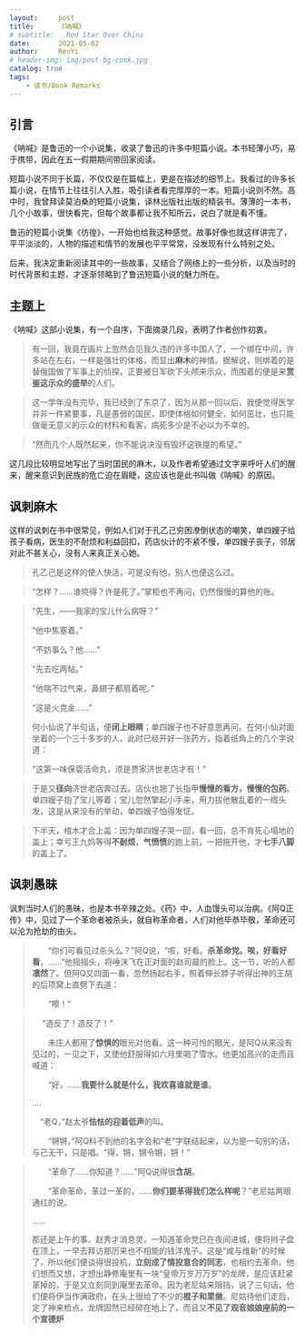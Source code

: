 ```yaml
---
layout:     post
title:      《呐喊》
# subtitle:   Red Star Over China
date:       2021-05-02
author:     RenYi
# header-img: img/post-bg-cook.jpg
catalog: true
tags:
    - 读书/Book Remarks
---
```


## 引言

《呐喊》是鲁迅的一个小说集，收录了鲁迅的许多中短篇小说。本书轻薄小巧，易于携带，因此在五一假期期间带回家阅读。

短篇小说不同于长篇，不仅仅是在篇幅上，更是在描述的细节上。我看过的许多长篇小说，在情节上往往引人入胜，吸引读者看完厚厚的一本。短篇小说则不然。高中时，我曾拜读莫泊桑的短篇小说集，译林出版社出版的精装书。薄薄的一本书，几个小故事，很快看完，但每个故事都让我不知所云，说白了就是看不懂。

鲁迅的短篇小说集《彷徨》，一开始也给我这种感觉。故事好像也就这样讲完了，平平淡淡的，人物的描述和情节的发展也平平常常，没发现有什么特别之处。

后来，我决定重新阅读其中的一些故事，又结合了网络上的一些分析，以及当时的时代背景和主题，才逐渐领略到了鲁迅短篇小说的魅力所在。

## 主题上

《呐喊》这部小说集，有一个自序，下面摘录几段，表明了作者创作初衷。

> 有一回，我竟在画片上忽然会见我久违的许多中国人了，一个绑在中间，许多站在左右，一样是强壮的体格，而显出**麻木**的神情。据解说，则绑着的是替俄国做了军事上的侦探，正要被日军砍下头颅来示众，而围着的便是来**赏鉴这示众的盛举**的人们。

> 这一学年没有完毕，我已经到了东京了，因为从那一回以后，我便觉得医学并非一件紧要事，凡是愚弱的国民，即使体格如何健全，如何茁壮，也只能做毫无意义的示众的材料和看客，病死多少是不必以为不幸的。

> “然而几个人既然起来，你不能说决没有毁坏这铁屋的希望。”

这几段比较明显地写出了当时国民的麻木，以及作者希望通过文字来呼吁人们的醒来，醒来意识到民族的危亡迫在眉睫，这应该也是此书叫做《呐喊》的原因。



## 讽刺麻木

这样的讽刺在书中很常见，例如人们对于孔乙己穷困潦倒状态的嘲笑，单四嫂子给孩子看病，医生的不耐烦和利益回扣，药店伙计的不紧不慢，单四嫂子丧子，邻居对此不甚关心，没有人来真正关心她。

> 孔乙己是这样的使人快活，可是没有他，别人也便这么过。

> “怎样？……谁晓得？许是死了。”掌柜也不再问，仍然慢慢的算他的账。

> “先生，——我家的宝儿什么病呀？”
>
> “他中焦塞着。”
>
> “不妨事么？他……”
>
> “先去吃两帖。”
>
> “他喘不过气来，鼻翅子都扇着呢。”
>
> “这是火克金……”
>
> 何小仙说了半句话，便**闭上眼睛**；单四嫂子也不好意思再问。在何小仙对面坐着的一个三十多岁的人，此时已经开好一张药方，指着纸角上的几个字说道：
>
> “这第一味保婴活命丸，须是贾家济世老店才有！”

> 于是又**径向**济世老店奔过去。店伙也翘了长指甲**慢慢的看方，慢慢的包药**。单四嫂子抱了宝儿等着；宝儿忽然擎起小手来，用力拔他散乱着的一绺头发，这是从来没有的举动，单四嫂子怕得发怔。

> 下半天，棺木才合上盖：因为单四嫂子哭一回，看一回，总不肯死心塌地的盖上；幸亏王九妈等得**不耐烦**，**气愤愤**的跑上前，一把拖开他，才**七手八脚**的盖上了。


## 讽刺愚昧

讽刺当时人们的愚昧，也是本书辛辣之处。《药》中，人血馒头可以治病。《阿Q正传》中，见过了一个革命者被杀头，就自称革命者，人们对他毕恭毕敬，革命还可以沦为抢劫的由头。

> 　　“你们可看见过杀头么？”阿Q说，“咳，好看。**杀革命党。唉，好看好看**，……”他摇摇头，将唾沫飞在正对面的赵司晨的脸上。这一节，听的人都**凛然**了。但阿Q又四面一看，忽然扬起右手，照着伸长脖子听得出神的王胡的后项窝上直劈下去道：
>
> 　　“嚓！”

> 　    “造反了！造反了！”
>
> 　　未庄人都用了**惊惧的**眼光对他看。这一种可怜的眼光，是阿Q从来没有见过的，一见之下，又使他舒服得如六月里喝了雪水。他更加高兴的走而且喊道：
>
> 　　“好，……**我要什么就是什么，我欢喜谁就是谁**。
>
> ....
>
> 　“老Q，”赵太爷**怯怯的迎着低声**的叫。
>
> 　　“锵锵，”阿Q料不到他的名字会和“老”字联结起来，以为是一句别的话，与己无干，只是唱。“得，锵，锵令锵，锵！”

> 　　“革命了……你知道？……”阿Q说得很**含胡**。
>
> 　　“革命革命，革过一革的，……**你们要革得我们怎么样呢**？”老尼姑两眼通红的说。
>
> ......
>
> 那还是上午的事。赵秀才消息灵，一知道革命党已在夜间进城，便将辫子盘在顶上，一早去拜访那历来也不相能的钱洋鬼子。这是“咸与维新”的时候了，所以他们便谈得很投机，**立刻成了情投意合的同志**，也相约去革命。他们想而又想，才想出静修庵里有一块“皇帝万岁万万岁”的龙牌，是应该赶紧革掉的，于是又立刻同到庵里去革命。因为老尼姑来阻挡，说了三句话，他们便将伊当作满政府，在头上很给了不少的**棍子和栗凿**。尼姑待他们走后，定了神来检点，龙牌固然已经碎在地上了，而且又**不见了观音娘娘座前的一个宣德炉**